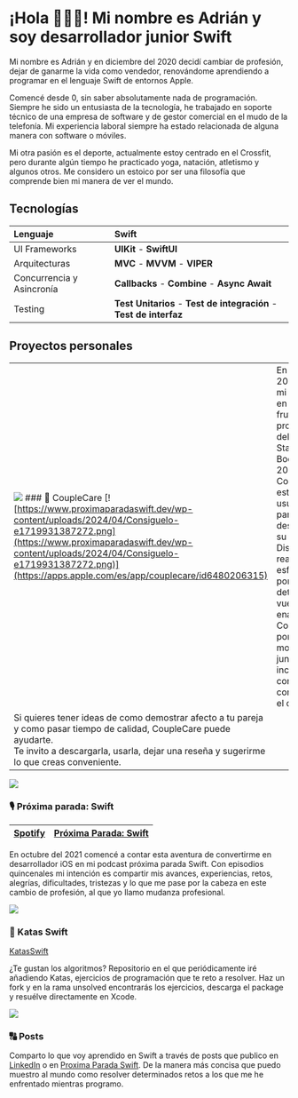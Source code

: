 # ¡Hola 🙋🏻‍♂️! Mi nombre es Adrián y soy desarrollador junior Swift

Mi nombre es Adrián y en diciembre del 2020 decidí cambiar de profesión, dejar de ganarme la vida como vendedor, renovándome aprendiendo a programar en el lenguaje Swift de entornos Apple.

Comencé desde 0, sin saber absolutamente nada de programación. Siempre he sido un entusiasta de la tecnología, he trabajado en soporte técnico de una empresa de software y de gestor comercial en el mudo de la telefonía. Mi experiencia laboral siempre ha estado relacionada de alguna manera con software o móviles. 

Mi otra pasión es el deporte, actualmente estoy centrado en el Crossfit, pero durante algún tiempo he practicado yoga, natación, atletismo y algunos otros. Me considero un estoico por ser una filosofía que comprende bien mi manera de ver el mundo.


## Tecnologías
|Lenguaje| **Swift**| 
|:--------|:-------|
|UI Frameworks| **UIKit** - **SwiftUI**|
|Arquitecturas| **MVC** - **MVVM** - **VIPER**|
|Concurrencia y Asincronía| **Callbacks** - **Combine** - **Async Await**|
|Testing| **Test Unitarios** - **Test de integración** - **Test de interfaz**|

## Proyectos personales

|    |     |
|:---|:---|
|[![](https://www.proximaparadaswift.dev/wp-content/uploads/2024/03/196.png)](https://apps.apple.com/es/app/couplecare/id6480206315) ### 🩶 CoupleCare [![https://www.proximaparadaswift.dev/wp-content/uploads/2024/04/Consiguelo-e1719931387272.png](https://www.proximaparadaswift.dev/wp-content/uploads/2024/04/Consiguelo-e1719931387272.png)](https://apps.apple.com/es/app/couplecare/id6480206315)|En abril del 2024 publiqué mi primera App en la AppStore, fruto del proyecto final del Swift Full Stack Bootcamp 2023.<br> CoupleCare está dirigida a usuarios con pareja que deseen mejorar su relación.<br>Dispuestos a realizar un esfuerzo diario por tener detalles que la vuelvan a enamorar.<br>Comprometidos por tener momentos juntos, incrementar confianza, la comunicación y el cariño.
Si quieres tener ideas de como demostrar afecto a tu pareja y como pasar tiempo de calidad, CoupleCare puede ayudarte.<br>Te invito a descargarla, usarla, dejar una reseña y sugerirme lo que creas conveniente.|

![](https://www.proximaparadaswift.dev/wp-content/uploads/2024/06/8466462E-6E98-4376-B4C8-AF7882AD9ED7_1_105_c-e1719930169596.jpeg)
### 🎙️ Próxima parada: Swift

|[Spotify](https://podcasters.spotify.com/pod/show/adrintro)|[Próxima Parada: Swift](https://www.proximaparadaswift.dev/episodios-podcast/)|
|--------:|------------------------------------|

En octubre del 2021 comencé a contar esta aventura de convertirme en desarrollador iOS en mi podcast próxima parada Swift.
Con episodios quincenales mi intención es compartir mis avances, experiencias, retos, alegrías, dificultades, tristezas y lo que me pase por la cabeza en este cambio de profesión, al que yo llamo mudanza profesional.

![](https://www.proximaparadaswift.dev/wp-content/uploads/2023/09/swiftLogo-e1719931235244.png)
### 🥋 Katas Swift
[KatasSwift](https://github.com/airaizos/KatasSwift)

¿Te gustan los algoritmos?
Repositorio en el que periódicamente iré añadiendo Katas, ejercicios de programación que te reto a resolver.
Haz un fork y en la rama unsolved encontrarás los ejercicios, descarga el package y resuélve directamente en Xcode.

![](https://www.proximaparadaswift.dev/wp-content/uploads/2023/09/airaizos_icon_logo_of_a_diary_written_with_programming_language_c2694e43-2cf0-4a88-90ea-26ee071fcccd-1-e1719931216102.png)
### 🔠 Posts

Comparto lo que voy aprendido en Swift a través de posts que publico en [LinkedIn](https://www.linkedin.com/in/airaizos/recent-activity/all/) o en [Proxima Parada Swift](https://www.proximaparadaswift.dev/posts/).
De la manera más concisa que puedo muestro al mundo como resolver determinados retos a los que me he enfrentado mientras programo. 





